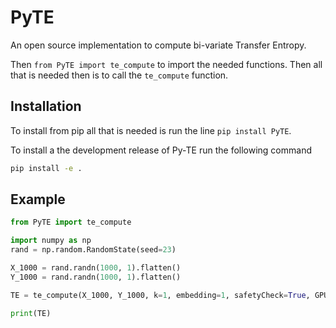# PyTE

An open source implementation to compute bi-variate Transfer Entropy.


Then `from PyTE import te_compute` to import the needed functions. Then all that is needed then is to call the `te_compute` function.

## Installation

To install from pip all that is needed is run the line `pip install PyTE`.


To install a the development release of Py-TE run the following command
```bash
pip install -e .
```

## Example

``` python
from PyTE import te_compute

import numpy as np
rand = np.random.RandomState(seed=23)

X_1000 = rand.randn(1000, 1).flatten()
Y_1000 = rand.randn(1000, 1).flatten()

TE = te_compute(X_1000, Y_1000, k=1, embedding=1, safetyCheck=True, GPU=False)

print(TE)
```

